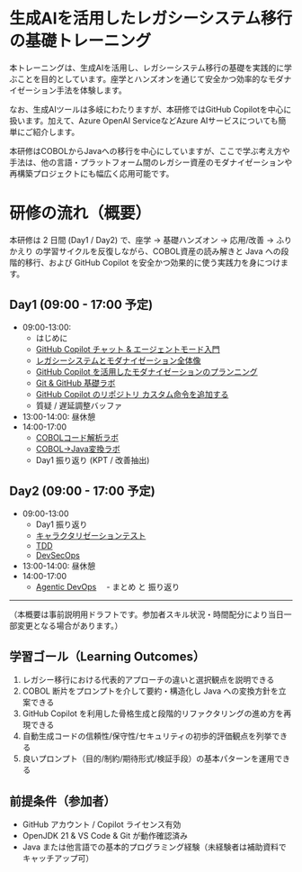 # 生成AIを活用したレガシーシステム移行の基礎トレーニング

本トレーニングは、生成AIを活用し、レガシーシステム移行の基礎を実践的に学ぶことを目的としています。座学とハンズオンを通じて安全かつ効率的なモダナイゼーション手法を体験します。

なお、生成AIツールは多岐にわたりますが、本研修ではGitHub Copilotを中心に扱います。加えて、Azure OpenAI ServiceなどAzure AIサービスについても簡単にご紹介します。

本研修はCOBOLからJavaへの移行を中心にしていますが、ここで学ぶ考え方や手法は、他の言語・プラットフォーム間のレガシー資産のモダナイゼーションや再構築プロジェクトにも幅広く応用可能です。

# 研修の流れ（概要）
本研修は 2 日間 (Day1 / Day2) で、座学 → 基礎ハンズオン → 応用/改善 → ふりかえり の学習サイクルを反復しながら、COBOL資産の読み解きと Java への段階的移行、および GitHub Copilot を安全かつ効果的に使う実践力を身につけます。

## Day1 (09:00 - 17:00 予定)

- 09:00-13:00:
  - はじめに
  - [GitHub Copilot チャット & エージェントモード入門](1-github-copilot-intro.md)
  - [レガシーシステムとモダナイゼーション全体像](2-legacy-modernization-overview.md)
  - [GitHub Copilot を活用したモダナイゼーションのプランニング](3-planning-for-modernization.md)
  - [Git & GitHub 基礎ラボ](4-git-github-basics.md)
  - [GitHub Copilot のリポジトリ カスタム命令を追加する](5-copilot-instructions.md)
  - 質疑 / 遅延調整バッファ
- 13:00-14:00: 昼休憩
- 14:00-17:00
  - [COBOLコード解析ラボ](6-understanding-existing-cobol-code.md)
  - [COBOL→Java変換ラボ](7-cobol-to-java-lab.md)
  - Day1 振り返り (KPT / 改善抽出)

## Day2 (09:00 - 17:00 予定)

- 09:00-13:00
  - Day1 振り返り
  - [キャラクタリゼーションテスト](8-characterization-testing.md)
  - [TDD](9-tdd.md)
  - [DevSecOps](10-devsecops.md)
- 13:00-14:00: 昼休憩
- 14:00-17:00
  - [Agentic DevOps](11-agentic-devops.md)
　- まとめ と 振り返り

---
（本概要は事前説明用ドラフトです。参加者スキル状況・時間配分により当日一部変更となる場合があります。）

## 学習ゴール（Learning Outcomes）
1. レガシー移行における代表的アプローチの違いと選択観点を説明できる
2. COBOL 断片をプロンプトを介して要約・構造化し Java への変換方針を立案できる
3. GitHub Copilot を利用した骨格生成と段階的リファクタリングの進め方を再現できる
4. 自動生成コードの信頼性/保守性/セキュリティの初歩的評価観点を列挙できる
5. 良いプロンプト（目的/制約/期待形式/検証手段）の基本パターンを運用できる

## 前提条件（参加者）
- GitHub アカウント / Copilot ライセンス有効
- OpenJDK 21 & VS Code & Git が動作確認済み
- Java または他言語での基本的プログラミング経験（未経験者は補助資料でキャッチアップ可）
